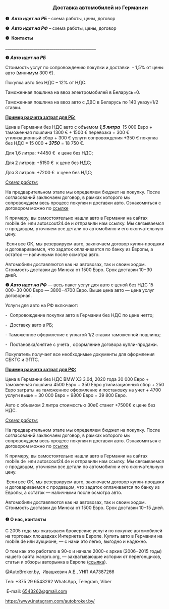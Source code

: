 <h3 id="доставка-автомобилей-из-германии" dir="auto" style="padding-left: 150px;" tabindex="-1">Доставка автомобилей из Германии</h3>
<p><strong>❶&nbsp; </strong><strong><em>Авто идет на РБ </em></strong>&ndash; схема работы, цены, договор</p>
<p><strong>❷&nbsp; <em>Авто идет на РФ</em></strong>&nbsp;&ndash; схема работы, цены, договор</p>
<p><strong>❸&nbsp; Контакты</strong></p>
<p>_____________________________________________</p>
<p><strong>❶&zwnj; </strong><strong><em>Авто идет на РБ</em></strong></p>
<p>Стоимость услуг по сопровождению покупки и доставки&nbsp; - 1,5% от цены авто (минимум 300 &euro;).</p>
<p>Покупка авто без НДС &ndash; 12% от НДС.</p>
<p>&zwnj;&zwnj;&zwnj;Таможенная пошлина на ввоз электромобилей в Беларусь=0.&zwnj;</p>
<p>Таможенная пошлина на ввоз авто с ДВС в Беларусь по 140 указу=1/2 ставки.</p>
<p><strong><u>Пример расчета затрат для РБ:</u></strong></p>
<p>Цена в Германии без НДС авто с объемом <strong><em>1,5 литра</em></strong> &nbsp;15 000 Евро + таможенная пошлина 1300 &euro; + 1500 &euro; перевозка + 300 &euro; утилизационный сбор + 300 &euro; услуги сопровождения +350 &euro; покупка без НДС = 15 000 <strong>+ <em>3750</em></strong> = 18 750 &euro;.</p>
<p>Для 1,6 литра: +4450 &euro; &nbsp;к цене без НДС;</p>
<p>Для 2 литров: +5150 &euro; &nbsp;к цене без НДС;</p>
<p>Для 3 литров: +7200 &euro; &nbsp;к цене без НДС;</p>
<p>&zwnj;<em><u>Схема работы:</u></em></p>
<p>На предварительном этапе мы определяем бюджет на покупку. После согласований заключаем договор, в рамках которого мы сопровождаем весь процесс покупки и доставки авто. Ознакомиться с договором можно по&nbsp;<a href="https://drive.google.com/file/d/1z5bEnMOZe8xkKtFl90DQJYGty0rIcrJ7/view?usp=share_link">ссылке</a></p>
<p>К примеру, вы самостоятельно нашли авто в Германии на сайтах mobile.de&nbsp; или autoscout24.de и отправили нам ссылку. Мы связываемся с продавцом, уточняем все детали по автомобилю и его окончательную цену.&zwnj;</p>
<p>&nbsp;&zwnj;Если все ОК, мы резервируем авто, заключаем договор купли-продажи и договариваемся, что задаток оплачивается по банку из Европы, а остаток &mdash; наличными после осмотра авто.&zwnj;</p> 
<p>&zwnj;Автомобили доставляются как на автовозах, так и своим ходом. Стоимость доставки до Минска от 1500 Евро. Срок доставки 10&minus;30 дней.&zwnj;</p>
  <p><strong>❷ <em>Авто идет на РФ</em></strong>&nbsp;&mdash; весь пакет услуг для авто с ценой без НДС 15 000&minus;30 000 Евро &mdash; 3800&minus;4700 Евро. Выше цена авто &mdash; цена услуг договорная.</p>
<p>Услуги для авто на РФ включают:</p>
<p>-&nbsp; Сопровождение покупки авто в Германии без НДС по цене нетто;&nbsp;</p>
<p>-&nbsp; Доставку авто в РБ;</p>
<p>&zwnj;- Таможенное оформление с уплатой 1/2 ставки таможенной пошлины;</p>
<p>-&nbsp; Постановка/снятие с учета , оформление договора купли-продажи.</p>
<p>&zwnj;Покупатель получает все необходимые документы для оформления СБКТС и ЭПТС.</p>
<p><span style="text-decoration: underline;"><strong>Пример расчета затрат для РФ:</strong></span></p>
<p>Цена в Германии без НДС BMW X3 3.0d, 2020 года 30 000 Евро + таможенная пошлина 4500 Евро + 350 Евро утилизационный сбор + 250 Евро затраты на таможенное оформление и постановку на учет + 4700&nbsp; услуги выше = 30 000 Евро + 9800 Евро = 39 800 Евро.&zwnj;</p>
<p>Авто с объемом 2 литра стоимостью 30к&euro; станет +7500&euro; к цене без НДС.</p>
<p>&zwnj;<span style="text-decoration: underline;"><em>Схема работы:</em></span></p>
<p>На предварительном этапе мы определяем бюджет на покупку. После согласований заключаем договор, в рамках которого мы сопровождаем весь процесс покупки и доставки авто. Ознакомиться с договором можно по <a href="https://drive.google.com/file/d/1z5bEnMOZe8xkKtFl90DQJYGty0rIcrJ7/view?usp=share_link">ссылке</a></p>
<p>К примеру, вы самостоятельно нашли авто в Германии на сайтах mobile.de&nbsp; или autoscout24.de и отправили нам ссылку. Мы связываемся с продавцом, уточняем все детали по автомобилю и его окончательную цену.&zwnj;</p>
<p>&nbsp;&zwnj;Если все ОК, мы резервируем авто, заключаем договор купли-продажи и договариваемся с продавцом, что задаток оплачивается по банку из Европы, а остаток &mdash; наличными после осмотра авто.&zwnj;</p>
<p>&zwnj;Автомобили доставляются как на автовозах, так и своим ходом. Стоимость доставки до Минска от 1500 Евро. Срок доставки 10&minus;15 дней.&zwnj;</p>
<h4><strong>❸ О нас, контакты&zwnj;</strong></h4>
<p>С 2005 года мы оказываем брокерские услуги по покупке автомобилей на торговых площадках Интернета в Европе. Купить авто в Германии на mobile.de или аукционе, &mdash; с нами это легко, выгодно и надежно. &zwnj;&zwnj;</p>
<p>&zwnj;О том как это работало в 90-х и начале 2000-х архив (2006&minus;2015 годы) нашего сайта ivanpro.org, &mdash; захватывающие истории от перегонщиков, статьи и обзоры авторынка в Европе (<a href="http://web.archive.org/web/20120326140401/http:/www.ivanpro.org/">ссылка</a>). </p>
<p>@AutoBroker.by,&nbsp; Ивашкевич А.Е., УНП AA7387266</p>
<p>Тел: +375 29 6543262&nbsp;WhatsApp, Telegram, Viber</p>
<p>&nbsp;E-mail: <a href="mailto:6543262@gmail.com">6543262@gmail.com</a></p>
<p><a href="https://www.instagram.com/autobroker.by/">https://www.instagram.com/autobroker.by/</a> &nbsp;</p>
<p>&nbsp;</p>
